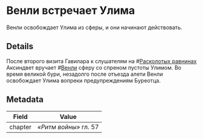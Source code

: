 # Венли встречает Улима
Венли освобождает Улима из сферы, и они начинают действовать.

## Details
После второго визита Гавилара к слушателям на #[Расколотых равнинах](locations/shattered-plains) Аксиндвет вручает #[Венли](characters/venli) сферу со спреном пустоты Улимом. Во время великой бури, незадолго после отъезда алети Венли освобождает Улима вопреки предупреждениям Буреотца.

## Metadata
| Field | Value |
| ----- | ----- |
| chapter | *«Ритм войны»* гл. 57 |

